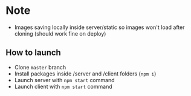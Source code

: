 # Note
- Images saving locally inside server/static so images won't load after cloning (should work fine on deploy)
## How to launch
- Clone ```master``` branch
- Install packages inside /server and /client folders (```npm i```)
- Launch server with ```npm start``` command
- Launch client with ```npm start``` command
